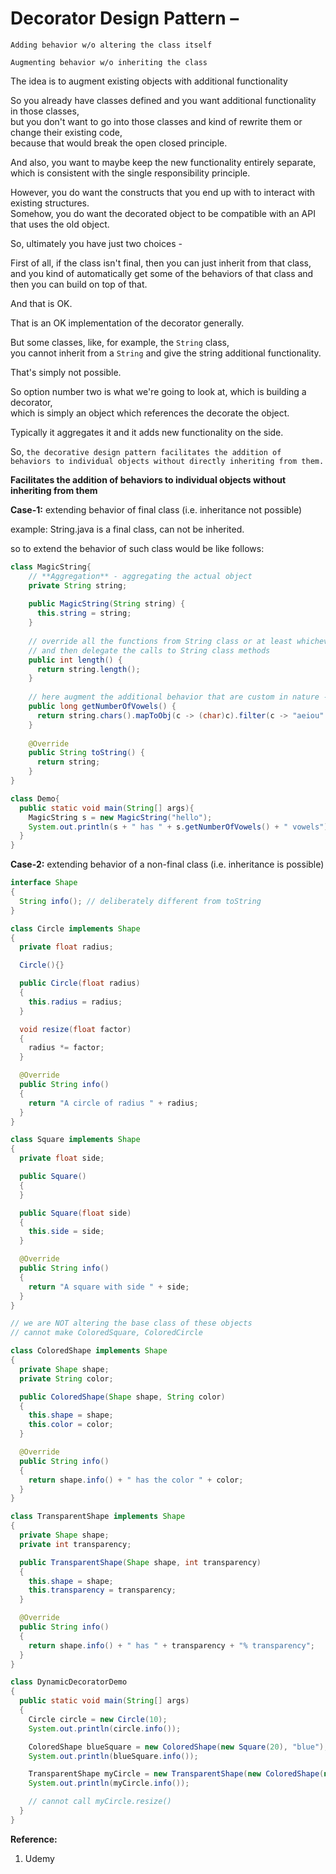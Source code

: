# Decorator Design Pattern – 

`Adding behavior w/o altering the class itself`  

`Augmenting behavior w/o inheriting the class`  

The idea is to augment existing objects with additional functionality  

So you already have classes defined and you want additional functionality in those classes,  
but you don't want to go into those classes and kind of rewrite them or change their existing code,  
because that would break the open closed principle.  

And also, you want to maybe keep the new functionality entirely separate,  
which is consistent with the single responsibility principle.  

However, you do want the constructs that you end up with to interact with existing structures.  
Somehow, you do want the decorated object to be compatible with an API that uses the old object.  

So, ultimately you have just two choices -   

First of all, if the class isn't final, then you can just inherit from that class,  
and you kind of automatically get some of the behaviors of that class and then you can build on top of that.  

And that is OK.

That is an OK implementation of the decorator generally.  

But some classes, like, for example, the `String` class,  
you cannot inherit from a `String` and give the string additional functionality.  

That's simply not possible.

So option number two is what we're going to look at, which is building a decorator,  
which is simply an object which references the decorate the object.  

Typically it aggregates it and it adds new functionality on the side.  

So, `the decorative design pattern facilitates the addition of behaviors to individual objects without directly inheriting from them.`  

**Facilitates the addition of behaviors to individual objects without inheriting from them**  

**Case-1:** extending behavior of final class (i.e. inheritance not possible)  

example: String.java is a final class, can not be inherited.  

so to extend the behavior of such class would be like follows:  

```java
class MagicString{
    // **Aggregation** - aggregating the actual object 
    private String string;
    
    public MagicString(String string) {
      this.string = string;
    }
    
    // override all the functions from String class or at least whichever is required or relevant
    // and then delegate the calls to String class methods
    public int length() {
      return string.length();
    }
    
    // here augment the additional behavior that are custom in nature - 
    public long getNumberOfVowels() {
      return string.chars().mapToObj(c -> (char)c).filter(c -> "aeiou".contains(c.toString())).count();
    }
    
    @Override
    public String toString() {
      return string;
    }
}

class Demo{
  public static void main(String[] args){
    MagicString s = new MagicString("hello");
    System.out.println(s + " has " + s.getNumberOfVowels() + " vowels");
  }
}
```

**Case-2:** extending behavior of a non-final class (i.e. inheritance is possible)  

```java
interface Shape
{
  String info(); // deliberately different from toString
}

class Circle implements Shape
{
  private float radius;

  Circle(){}

  public Circle(float radius)
  {
    this.radius = radius;
  }

  void resize(float factor)
  {
    radius *= factor;
  }

  @Override
  public String info()
  {
    return "A circle of radius " + radius;
  }
}

class Square implements Shape
{
  private float side;

  public Square()
  {
  }

  public Square(float side)
  {
    this.side = side;
  }

  @Override
  public String info()
  {
    return "A square with side " + side;
  }
}

// we are NOT altering the base class of these objects
// cannot make ColoredSquare, ColoredCircle

class ColoredShape implements Shape
{
  private Shape shape;
  private String color;

  public ColoredShape(Shape shape, String color)
  {
    this.shape = shape;
    this.color = color;
  }

  @Override
  public String info()
  {
    return shape.info() + " has the color " + color;
  }
}

class TransparentShape implements Shape
{
  private Shape shape;
  private int transparency;

  public TransparentShape(Shape shape, int transparency)
  {
    this.shape = shape;
    this.transparency = transparency;
  }

  @Override
  public String info()
  {
    return shape.info() + " has " + transparency + "% transparency";
  }
}

class DynamicDecoratorDemo
{
  public static void main(String[] args)
  {
    Circle circle = new Circle(10);
    System.out.println(circle.info());

    ColoredShape blueSquare = new ColoredShape(new Square(20), "blue");
    System.out.println(blueSquare.info());

    TransparentShape myCircle = new TransparentShape(new ColoredShape(new Circle(5), "green"), 50);
    System.out.println(myCircle.info());

    // cannot call myCircle.resize()
  }
}
```

**Reference:**  
1. Udemy

